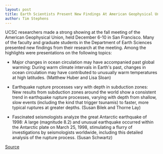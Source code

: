 ```yaml
---
layout: post
title: Earth Scientists Present New Findings At American Geophysical Union Meeting
author: Tim Stephens
---
```


UCSC researchers made a strong showing at the fall meeting of the American Geophysical Union, held December 6-10 in San Francisco. Many of the faculty and graduate students in the Department of Earth Sciences presented new findings from their research at the meeting. Among the highlights were presentations on the following topics:

* Major changes in ocean circulation may have accompanied past global warming: During warm climate intervals in Earth's past, changes in ocean circulation may have contributed to unusually warm temperatures at high latitudes. (Matthew Huber and Lisa Sloan)

* Earthquake rupture processes vary with depth in subduction zones: New results from subduction zones around the world show a consistent trend in earthquake rupture processes, varying with depth from shallow, slow events (including the kind that trigger tsunamis) to faster, more typical ruptures at greater depths. (Susan Bilek and Thorne Lay)

* Fascinated seismologists analyze the great Antarctic earthquake of 1998: A large (magnitude 8.2) and unusual earthquake occurred within the Antarctic plate on March 25, 1998, stimulating a flurry of investigations by seismologists worldwide, including this detailed analysis of the rupture process. (Susan Schwartz)

[Source](http://www1.ucsc.edu/oncampus/currents/98-99/12-14/agu.htm "Permalink to American Geophysical Society meeting; 12-14-98")
